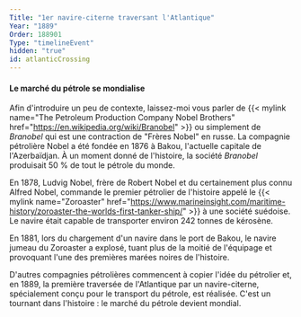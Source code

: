 ```yaml
---
Title: "1er navire-citerne traversant l'Atlantique"
Year: "1889"
Order: 188901
Type: "timelineEvent"
hidden: "true"
id: atlanticCrossing
---
```


#### Le marché du pétrole se mondialise

Afin d'introduire un peu de contexte, laissez-moi vous parler de {{< mylink name="The Petroleum Production Company Nobel Brothers" href="https://en.wikipedia.org/wiki/Branobel" >}} ou simplement de _Branobel_ qui est une contraction de "Frères Nobel" en russe. La compagnie pétrolière Nobel a été fondée en 1876 à Bakou, l'actuelle capitale de l'Azerbaïdjan. À un moment donné de l'histoire, la société _Branobel_ produisait 50 % de tout le pétrole du monde.

En 1878, Ludvig Nobel, frère de Robert Nobel et du certainement plus connu Alfred Nobel, commande le premier pétrolier de l'histoire appelé le {{< mylink name="Zoroaster" href="https://www.marineinsight.com/maritime-history/zoroaster-the-worlds-first-tanker-ship/"  >}} à une société suédoise. Le navire était capable de transporter environ 242 tonnes de kérosène.

En 1881, lors du chargement d'un navire dans le port de Bakou, le navire jumeau du Zoroaster a explosé, tuant plus de la moitié de l'équipage et provoquant l'une des premières marées noires de l'histoire.

D'autres compagnies pétrolières commencent à copier l'idée du pétrolier et, en 1889, la première traversée de l'Atlantique par un navire-citerne, spécialement conçu pour le transport du pétrole, est réalisée. C'est un tournant dans l'histoire : le marché du pétrole devient mondial.